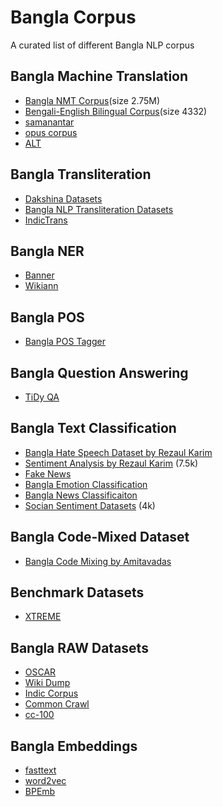 # Bangla Corpus
A curated list of different Bangla NLP corpus

## Bangla Machine Translation
* [Bangla NMT Corpus](https://github.com/csebuetnlp/banglanmt)(size 2.75M)
* [Bengali-English Bilingual Corpus](http://www.manythings.org/anki/)(size 4332)
* [samanantar](https://indicnlp.ai4bharat.org/samanantar/)
* [opus corpus](https://opus.nlpl.eu/)
* [ALT](https://www2.nict.go.jp/astrec-att/member/mutiyama/ALT/)

## Bangla Transliteration
- [Dakshina Datasets](https://github.com/google-research-datasets/dakshina)
- [Bangla NLP Transliteration Datasets](https://github.com/arijitx/BanglaNLP)
- [IndicTrans](https://github.com/AI4Bharat/indicTrans)

## Bangla NER
- [Banner](https://github.com/imranulashrafi/banner)
- [Wikiann](https://metatext.io/datasets/wikiann)

## Bangla POS
- [Bangla POS Tagger](https://github.com/abhishekgupta92/bangla_pos_tagger)

## Bangla Question Answering
- [TiDy QA](https://ai.google.com/research/tydiqa)

## Bangla Text Classification
- [Bangla Hate Speech Dataset by Rezaul Karim](https://github.com/rezacsedu/Bengali-Hate-Speech-Dataset)
- [Sentiment Analysis by Rezaul Karim](https://github.com/rezacsedu/Classification_Benchmarks_Benglai_NLP/tree/master/SentimentAnalysis_Multichannel_CNN_LSTM) (7.5k)
- [Fake News](https://github.com/Rowan1697/FakeNews)
- [Bangla Emotion Classification](https://github.com/omar-sharif03/NAACL-SRW-2021)
- [Bangla News Classificaiton](https://github.com/soham96/Bengali_news_classifier)
- [Socian Sentiment Datasets](https://github.com/socian-ai/socian-bangla-sentiment-dataset-labeled) (4k)


## Bangla Code-Mixed Dataset
- [Bangla Code Mixing by Amitavadas](https://amitavadas.com/Code-Mixing.html)

## Benchmark Datasets
- [XTREME](https://github.com/google-research/xtreme)

## Bangla RAW Datasets
- [OSCAR](https://oscar-corpus.com/)
- [Wiki Dump](https://dumps.wikimedia.org/bnwiki/latest/)
- [Indic Corpus](https://indicnlp.ai4bharat.org/corpora/)
- [Common Crawl](http://data.statmt.org/ngrams/raw/)
- [cc-100](http://data.statmt.org/cc-100/)

## Bangla Embeddings
- [fasttext](https://fasttext.cc/docs/en/crawl-vectors.html)
- [word2vec](https://drive.google.com/file/d/1cQ8AoSdiX5ATYOzcTjCqpLCV1efB9QzT/view?usp=sharing)
- [BPEmb](https://bpemb.h-its.org/)
